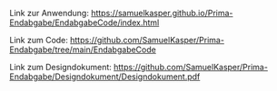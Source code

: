 Link zur Anwendung: https://samuelkasper.github.io/Prima-Endabgabe/EndabgabeCode/index.html

Link zum Code: https://github.com/SamuelKasper/Prima-Endabgabe/tree/main/EndabgabeCode

Link zum Designdokument: https://github.com/SamuelKasper/Prima-Endabgabe/Designdokument/Designdokument.pdf